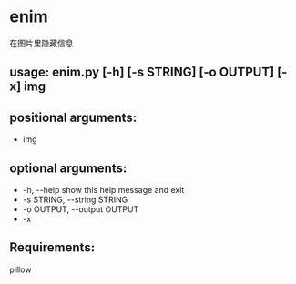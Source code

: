 # enim
在图片里隐藏信息
## usage: enim.py [-h] [-s STRING] [-o OUTPUT] [-x] img

## positional arguments:
-  img

## optional arguments:
-  -h, --help            show this help message and exit
- -s STRING, --string STRING
- -o OUTPUT, --output OUTPUT
- -x

## Requirements:
pillow
